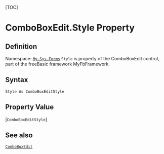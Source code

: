 [TOC]
# ComboBoxEdit.Style Property

## Definition
Namespace: [`My.Sys.Forms`](My.Sys.Forms.md)
`Style` is property of the ComboBoxEdit control, part of the freeBasic framework MyFbFramework.
## Syntax
```freeBasic
Style As ComboBoxEditStyle
```
## Property Value
[`ComboBoxEditStyle`]
## See also
[`ComboBoxEdit`](ComboBoxEdit.md)
